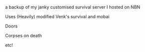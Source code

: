 a backup of my janky customised survival server I hosted on NBN

Uses (Heavily) modified Venk's survival and mobai

Doors

Corpses on death

etc!
